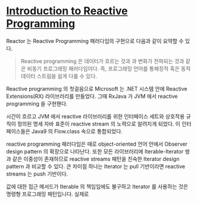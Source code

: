 # [Introduction to Reactive Programming](https://projectreactor.io/docs/core/release/reference/#intro-reactive)

Reactor 는 Reactive Programming 패러다임의 구현으로 다음과 같이 요약할 수 있다.

> Reactive programming 은 데이터가 흐르는 것과 과 변화가 전파되는 것과 같은 비동기 프로그래밍 패러다임이다. 
> 즉, 프로그래밍 언어를 통해정적 혹은 동적 데이터 스트림을 쉽게 다룰 수 있다.

 
Reactive programming 의 첫걸음으로 Microsoft 는 .NET 시스템 안에 Reactive Extensions(RX) 라이브러리를 만들었다.
그때 RxJava 가 JVM 에서 reactive programming 을 구현핸다. 

시간이 흐르고 JVM 에서 reactive 라이브러리를 위한 인터페이스 세트와 상호작용 규칙이 정의된 명세 자바 표준이 reactive stream 의 노력으로 알려지게 되었다.
이 인터페이스들은 Java9 의 Flow.class 속으로 통합되었다.

reactive programming 패러다임은 때로 object-oriented 언어 안에서 Observer design pattern 의 확장으로 나타난다.
또한 모든 라이브러리에 Iterable-Iterator 쌍과 같은 이중성이 존재하므로 reactive streams 패턴을 친숙한 Iterator design pattern 과 비교할 수 있다.
큰 차이점 하나는 Iterator 는 pull 기반이라면 reactive streams 는 push 기반이다. 

값에 대한 접근 메서드가 Iterable 의 책임임에도 불구하고 Iterator 를 사용하는 것은 명령형 프로그래밍 패턴입니다. 실제로 
